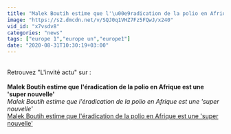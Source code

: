 ```yaml
---
title: "Malek Boutih estime que l'\u00e9radication de la polio en Afrique est une 'super nouvelle'"
image: "https://s2.dmcdn.net/v/SQJ0q1VHZ7Fz5FQwJ/x240"
vid_id: "x7vsdv8"
categories: "news"
tags: ["europe 1","europe un","europe1"]
date: "2020-08-31T10:30:19+03:00"
---
```

<br>Retrouvez &quot;L'invité actu&quot; sur :   <br><br><b>Malek Boutih estime que l'éradication de la polio en Afrique est une 'super nouvelle'</b><br> <i>Malek Boutih estime que l'éradication de la polio en Afrique est une 'super nouvelle'</i><br> <u>Malek Boutih estime que l'éradication de la polio en Afrique est une 'super nouvelle'</u>
